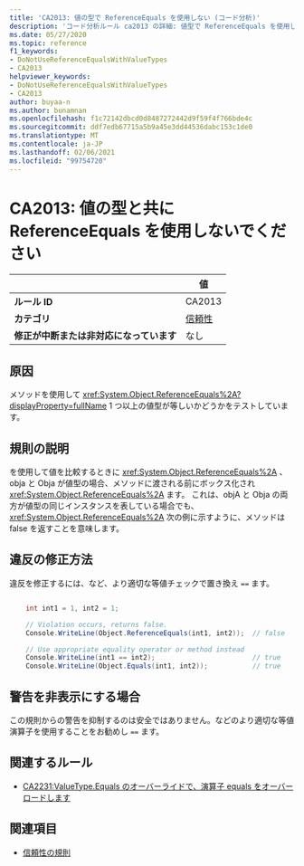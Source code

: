 ```yaml
---
title: 'CA2013: 値の型で ReferenceEquals を使用しない (コード分析)'
description: 'コード分析ルール ca2013 の詳細: 値型で ReferenceEquals を使用しない'
ms.date: 05/27/2020
ms.topic: reference
f1_keywords:
- DoNotUseReferenceEqualsWithValueTypes
- CA2013
helpviewer_keywords:
- DoNotUseReferenceEqualsWithValueTypes
- CA2013
author: buyaa-n
ms.author: bunamnan
ms.openlocfilehash: f1c72142dbcd0d8487272442d9f59f4f766bde4c
ms.sourcegitcommit: ddf7edb67715a5b9a45e3dd44536dabc153c1de0
ms.translationtype: MT
ms.contentlocale: ja-JP
ms.lasthandoff: 02/06/2021
ms.locfileid: "99754720"
---
```

# <a name="ca2013-do-not-use-referenceequals-with-value-types"></a>CA2013: 値の型と共に ReferenceEquals を使用しないでください

| | 値 |
|-|-|
| **ルール ID** |CA2013|
| **カテゴリ** |[信頼性](reliability-warnings.md)|
| **修正が中断または非対応になっています** |なし|

## <a name="cause"></a>原因

メソッドを使用して <xref:System.Object.ReferenceEquals%2A?displayProperty=fullName> 1 つ以上の値型が等しいかどうかをテストしています。

## <a name="rule-description"></a>規則の説明

を使用して値を比較するときに <xref:System.Object.ReferenceEquals%2A> 、obja と Obja が値型の場合、メソッドに渡される前にボックス化され <xref:System.Object.ReferenceEquals%2A> ます。 これは、objA と Obja の両方が値型の同じインスタンスを表している場合でも、 <xref:System.Object.ReferenceEquals%2A> 次の例に示すように、メソッドは false を返すことを意味します。

## <a name="how-to-fix-violations"></a>違反の修正方法

違反を修正するには、など、より適切な等値チェックで置き換え `==` ます。

```csharp

    int int1 = 1, int2 = 1;

    // Violation occurs, returns false.
    Console.WriteLine(Object.ReferenceEquals(int1, int2));  // false

    // Use appropriate equality operator or method instead
    Console.WriteLine(int1 == int2);                        // true
    Console.WriteLine(Object.Equals(int1, int2));           // true
```

## <a name="when-to-suppress-warnings"></a>警告を非表示にする場合

この規則からの警告を抑制するのは安全ではありません。などのより適切な等値演算子を使用することをお勧めし `==` ます。

## <a name="related-rules"></a>関連するルール

- [CA2231:ValueType.Equals のオーバーライドで、演算子 equals をオーバーロードします](CA2231.md)

## <a name="see-also"></a>関連項目

- [信頼性の規則](reliability-warnings.md)

